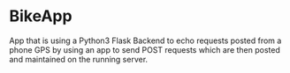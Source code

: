 # BikeApp
App that is using a Python3 Flask Backend to echo requests posted from a phone GPS by using an app to send POST requests which are then posted and maintained on the running server.

